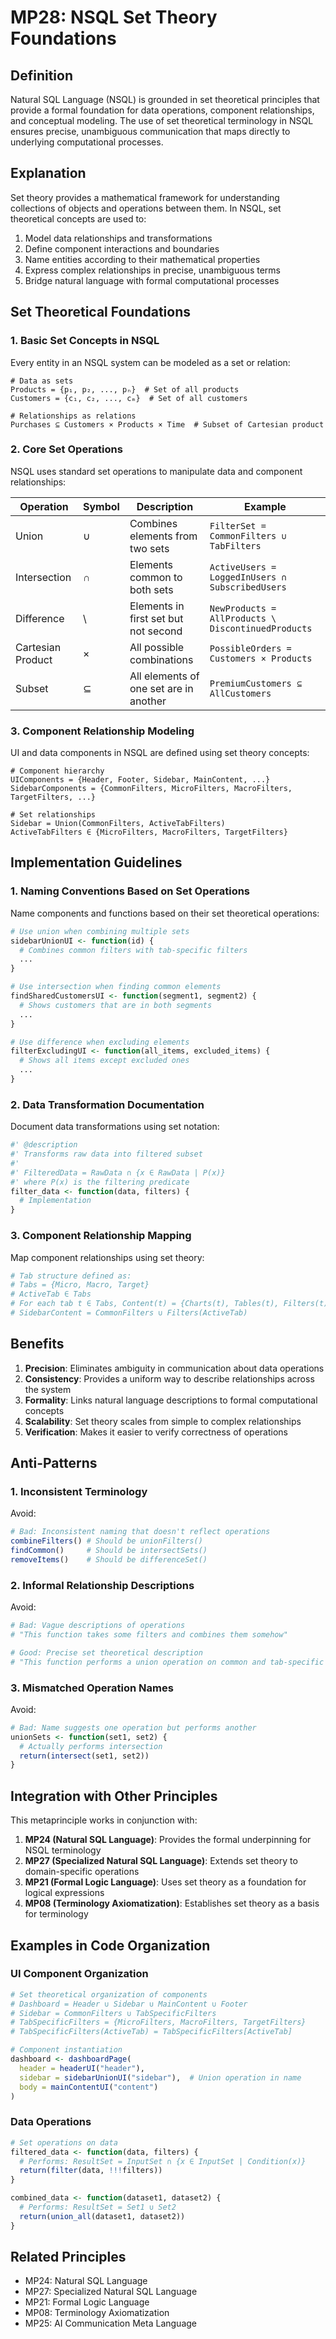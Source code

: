 # MP28: NSQL Set Theory Foundations

## Definition
Natural SQL Language (NSQL) is grounded in set theoretical principles that provide a formal foundation for data operations, component relationships, and conceptual modeling. The use of set theoretical terminology in NSQL ensures precise, unambiguous communication that maps directly to underlying computational processes.

## Explanation
Set theory provides a mathematical framework for understanding collections of objects and operations between them. In NSQL, set theoretical concepts are used to:

1. Model data relationships and transformations
2. Define component interactions and boundaries
3. Name entities according to their mathematical properties
4. Express complex relationships in precise, unambiguous terms
5. Bridge natural language with formal computational processes

## Set Theoretical Foundations

### 1. Basic Set Concepts in NSQL

Every entity in an NSQL system can be modeled as a set or relation:

```
# Data as sets
Products = {p₁, p₂, ..., pₙ}  # Set of all products
Customers = {c₁, c₂, ..., cₘ}  # Set of all customers

# Relationships as relations
Purchases ⊆ Customers × Products × Time  # Subset of Cartesian product
```

### 2. Core Set Operations

NSQL uses standard set operations to manipulate data and component relationships:

| Operation | Symbol | Description | Example |
|-----------|--------|-------------|---------|
| Union | ∪ | Combines elements from two sets | `FilterSet = CommonFilters ∪ TabFilters` |
| Intersection | ∩ | Elements common to both sets | `ActiveUsers = LoggedInUsers ∩ SubscribedUsers` |
| Difference | \ | Elements in first set but not second | `NewProducts = AllProducts \ DiscontinuedProducts` |
| Cartesian Product | × | All possible combinations | `PossibleOrders = Customers × Products` |
| Subset | ⊆ | All elements of one set are in another | `PremiumCustomers ⊆ AllCustomers` |

### 3. Component Relationship Modeling

UI and data components in NSQL are defined using set theory concepts:

```
# Component hierarchy
UIComponents = {Header, Footer, Sidebar, MainContent, ...}
SidebarComponents = {CommonFilters, MicroFilters, MacroFilters, TargetFilters, ...}

# Set relationships
Sidebar = Union(CommonFilters, ActiveTabFilters)
ActiveTabFilters ∈ {MicroFilters, MacroFilters, TargetFilters}
```

## Implementation Guidelines

### 1. Naming Conventions Based on Set Operations

Name components and functions based on their set theoretical operations:

```r
# Use union when combining multiple sets
sidebarUnionUI <- function(id) {
  # Combines common filters with tab-specific filters
  ...
}

# Use intersection when finding common elements
findSharedCustomersUI <- function(segment1, segment2) {
  # Shows customers that are in both segments
  ...
}

# Use difference when excluding elements
filterExcludingUI <- function(all_items, excluded_items) {
  # Shows all items except excluded ones
  ...
}
```

### 2. Data Transformation Documentation

Document data transformations using set notation:

```r
#' @description
#' Transforms raw data into filtered subset
#' 
#' FilteredData = RawData ∩ {x ∈ RawData | P(x)}
#' where P(x) is the filtering predicate
filter_data <- function(data, filters) {
  # Implementation
}
```

### 3. Component Relationship Mapping

Map component relationships using set theory:

```r
# Tab structure defined as:
# Tabs = {Micro, Macro, Target}
# ActiveTab ∈ Tabs
# For each tab t ∈ Tabs, Content(t) = {Charts(t), Tables(t), Filters(t)}
# SidebarContent = CommonFilters ∪ Filters(ActiveTab)
```

## Benefits

1. **Precision**: Eliminates ambiguity in communication about data operations
2. **Consistency**: Provides a uniform way to describe relationships across the system
3. **Formality**: Links natural language descriptions to formal computational concepts
4. **Scalability**: Set theory scales from simple to complex relationships
5. **Verification**: Makes it easier to verify correctness of operations

## Anti-Patterns

### 1. Inconsistent Terminology

Avoid:
```r
# Bad: Inconsistent naming that doesn't reflect operations
combineFilters() # Should be unionFilters()
findCommon()     # Should be intersectSets()
removeItems()    # Should be differenceSet()
```

### 2. Informal Relationship Descriptions

Avoid:
```r
# Bad: Vague descriptions of operations
# "This function takes some filters and combines them somehow"

# Good: Precise set theoretical description
# "This function performs a union operation on common and tab-specific filters"
```

### 3. Mismatched Operation Names

Avoid:
```r
# Bad: Name suggests one operation but performs another
unionSets <- function(set1, set2) {
  # Actually performs intersection
  return(intersect(set1, set2))
}
```

## Integration with Other Principles

This metaprinciple works in conjunction with:

1. **MP24 (Natural SQL Language)**: Provides the formal underpinning for NSQL terminology
2. **MP27 (Specialized Natural SQL Language)**: Extends set theory to domain-specific operations
3. **MP21 (Formal Logic Language)**: Uses set theory as a foundation for logical expressions
4. **MP08 (Terminology Axiomatization)**: Establishes set theory as a basis for terminology

## Examples in Code Organization

### UI Component Organization

```r
# Set theoretical organization of components
# Dashboard = Header ∪ Sidebar ∪ MainContent ∪ Footer
# Sidebar = CommonFilters ∪ TabSpecificFilters
# TabSpecificFilters = {MicroFilters, MacroFilters, TargetFilters}
# TabSpecificFilters(ActiveTab) = TabSpecificFilters[ActiveTab]

# Component instantiation
dashboard <- dashboardPage(
  header = headerUI("header"),
  sidebar = sidebarUnionUI("sidebar"),  # Union operation in name
  body = mainContentUI("content")
)
```

### Data Operations

```r
# Set operations on data
filtered_data <- function(data, filters) {
  # Performs: ResultSet = InputSet ∩ {x ∈ InputSet | Condition(x)}
  return(filter(data, !!!filters))
}

combined_data <- function(dataset1, dataset2) {
  # Performs: ResultSet = Set1 ∪ Set2
  return(union_all(dataset1, dataset2))
}
```

## Related Principles

- MP24: Natural SQL Language
- MP27: Specialized Natural SQL Language
- MP21: Formal Logic Language
- MP08: Terminology Axiomatization
- MP25: AI Communication Meta Language
